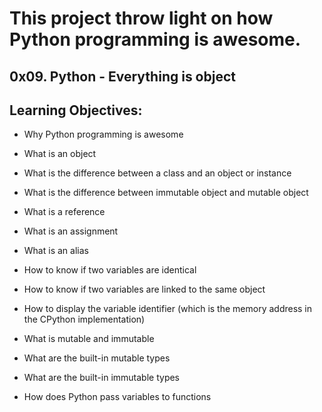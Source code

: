 # This project throw light on how Python programming is awesome.

## 0x09. Python - Everything is object

## Learning Objectives:

- Why Python programming is awesome

- What is an object

- What is the difference between a class and an object or instance

- What is the difference between immutable object and mutable object

- What is a reference

- What is an assignment

- What is an alias

- How to know if two variables are identical

- How to know if two variables are linked to the same object

- How to display the variable identifier (which is the memory address in the CPython implementation)

- What is mutable and immutable

- What are the built-in mutable types

- What are the built-in immutable types

- How does Python pass variables to functions
